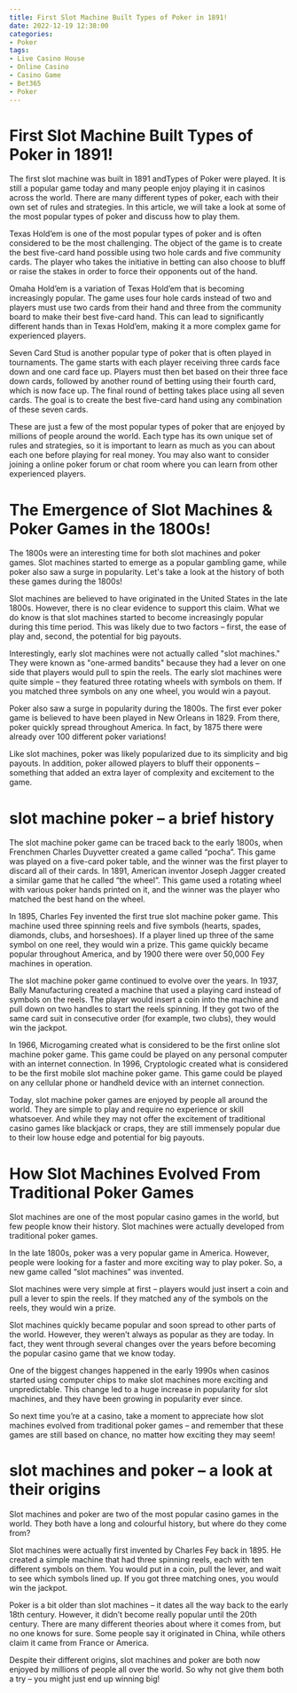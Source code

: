 ```yaml
---
title: First Slot Machine Built Types of Poker in 1891!
date: 2022-12-19 12:38:00
categories:
- Poker
tags:
- Live Casino House
- Online Casino
- Casino Game
- Bet365
- Poker
---
```



#  First Slot Machine Built Types of Poker in 1891!

The first slot machine was built in 1891 andTypes of Poker were played. It is still a popular game today and many people enjoy playing it in casinos across the world. There are many different types of poker, each with their own set of rules and strategies. In this article, we will take a look at some of the most popular types of poker and discuss how to play them.

Texas Hold’em is one of the most popular types of poker and is often considered to be the most challenging. The object of the game is to create the best five-card hand possible using two hole cards and five community cards. The player who takes the initiative in betting can also choose to bluff or raise the stakes in order to force their opponents out of the hand.

Omaha Hold’em is a variation of Texas Hold’em that is becoming increasingly popular. The game uses four hole cards instead of two and players must use two cards from their hand and three from the community board to make their best five-card hand. This can lead to significantly different hands than in Texas Hold’em, making it a more complex game for experienced players.

Seven Card Stud is another popular type of poker that is often played in tournaments. The game starts with each player receiving three cards face down and one card face up. Players must then bet based on their three face down cards, followed by another round of betting using their fourth card, which is now face up. The final round of betting takes place using all seven cards. The goal is to create the best five-card hand using any combination of these seven cards.

These are just a few of the most popular types of poker that are enjoyed by millions of people around the world. Each type has its own unique set of rules and strategies, so it is important to learn as much as you can about each one before playing for real money. You may also want to consider joining a online poker forum or chat room where you can learn from other experienced players.

#  The Emergence of Slot Machines & Poker Games in the 1800s!

The 1800s were an interesting time for both slot machines and poker games. Slot machines started to emerge as a popular gambling game, while poker also saw a surge in popularity. Let's take a look at the history of both these games during the 1800s!

Slot machines are believed to have originated in the United States in the late 1800s. However, there is no clear evidence to support this claim. What we do know is that slot machines started to become increasingly popular during this time period. This was likely due to two factors – first, the ease of play and, second, the potential for big payouts.

Interestingly, early slot machines were not actually called "slot machines." They were known as "one-armed bandits" because they had a lever on one side that players would pull to spin the reels. The early slot machines were quite simple – they featured three rotating wheels with symbols on them. If you matched three symbols on any one wheel, you would win a payout.

Poker also saw a surge in popularity during the 1800s. The first ever poker game is believed to have been played in New Orleans in 1829. From there, poker quickly spread throughout America. In fact, by 1875 there were already over 100 different poker variations!

Like slot machines, poker was likely popularized due to its simplicity and big payouts. In addition, poker allowed players to bluff their opponents – something that added an extra layer of complexity and excitement to the game.

#  slot machine poker – a brief history

The slot machine poker game can be traced back to the early 1800s, when Frenchmen Charles Duyvetter created a game called “pocha”. This game was played on a five-card poker table, and the winner was the first player to discard all of their cards. In 1891, American inventor Joseph Jagger created a similar game that he called “the wheel”. This game used a rotating wheel with various poker hands printed on it, and the winner was the player who matched the best hand on the wheel.

In 1895, Charles Fey invented the first true slot machine poker game. This machine used three spinning reels and five symbols (hearts, spades, diamonds, clubs, and horseshoes). If a player lined up three of the same symbol on one reel, they would win a prize. This game quickly became popular throughout America, and by 1900 there were over 50,000 Fey machines in operation.

The slot machine poker game continued to evolve over the years. In 1937, Bally Manufacturing created a machine that used a playing card instead of symbols on the reels. The player would insert a coin into the machine and pull down on two handles to start the reels spinning. If they got two of the same card suit in consecutive order (for example, two clubs), they would win the jackpot.

In 1966, Microgaming created what is considered to be the first online slot machine poker game. This game could be played on any personal computer with an internet connection. In 1996, Cryptologic created what is considered to be the first mobile slot machine poker game. This game could be played on any cellular phone or handheld device with an internet connection.

Today, slot machine poker games are enjoyed by people all around the world. They are simple to play and require no experience or skill whatsoever. And while they may not offer the excitement of traditional casino games like blackjack or craps, they are still immensely popular due to their low house edge and potential for big payouts.

#  How Slot Machines Evolved From Traditional Poker Games

Slot machines are one of the most popular casino games in the world, but few people know their history. Slot machines were actually developed from traditional poker games.

In the late 1800s, poker was a very popular game in America. However, people were looking for a faster and more exciting way to play poker. So, a new game called “slot machines” was invented.

Slot machines were very simple at first – players would just insert a coin and pull a lever to spin the reels. If they matched any of the symbols on the reels, they would win a prize.

Slot machines quickly became popular and soon spread to other parts of the world. However, they weren’t always as popular as they are today. In fact, they went through several changes over the years before becoming the popular casino game that we know today.

One of the biggest changes happened in the early 1990s when casinos started using computer chips to make slot machines more exciting and unpredictable. This change led to a huge increase in popularity for slot machines, and they have been growing in popularity ever since.

So next time you’re at a casino, take a moment to appreciate how slot machines evolved from traditional poker games – and remember that these games are still based on chance, no matter how exciting they may seem!

#  slot machines and poker – a look at their origins

Slot machines and poker are two of the most popular casino games in the world. They both have a long and colourful history, but where do they come from?

Slot machines were actually first invented by Charles Fey back in 1895. He created a simple machine that had three spinning reels, each with ten different symbols on them. You would put in a coin, pull the lever, and wait to see which symbols lined up. If you got three matching ones, you would win the jackpot.

Poker is a bit older than slot machines – it dates all the way back to the early 18th century. However, it didn’t become really popular until the 20th century. There are many different theories about where it comes from, but no one knows for sure. Some people say it originated in China, while others claim it came from France or America.

Despite their different origins, slot machines and poker are both now enjoyed by millions of people all over the world. So why not give them both a try – you might just end up winning big!